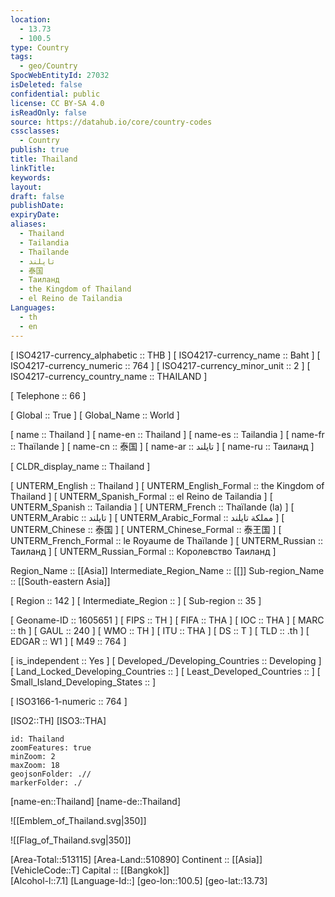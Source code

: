 ```yaml
---
location:
  - 13.73
  - 100.5
type: Country
tags:
  - geo/Country
SpocWebEntityId: 27032
isDeleted: false
confidential: public
license: CC BY-SA 4.0
isReadOnly: false
source: https://datahub.io/core/country-codes
cssclasses:
  - Country
publish: true
title: Thailand
linkTitle:
keywords:
layout:
draft: false
publishDate:
expiryDate:
aliases:
  - Thailand
  - Tailandia
  - Thaïlande
  - تايلند
  - 泰国
  - Таиланд
  - the Kingdom of Thailand
  - el Reino de Tailandia
Languages:
  - th
  - en
---
```



[	ISO4217-currency_alphabetic	 :: THB ] 
[	ISO4217-currency_name	 :: Baht ] 
[	ISO4217-currency_numeric	 :: 764 ] 
[	ISO4217-currency_minor_unit	 :: 2 ] 
[	ISO4217-currency_country_name	 :: THAILAND ] 

[	Telephone	 :: 66 ] 

[	Global	 :: True ] 
[	Global_Name	 :: World ] 

[	name	 :: Thailand ] 
[	name-en	 :: Thailand ] 
[	name-es	 :: Tailandia ] 
[	name-fr	 :: Thaïlande ] 
[	name-cn	 :: 泰国 ] 
[	name-ar	 :: تايلند ] 
[	name-ru	 :: Таиланд ] 

[	CLDR_display_name	 :: Thailand ] 

[	UNTERM_English	 :: Thailand ] 
[	UNTERM_English_Formal	 :: the Kingdom of Thailand ] 
[	UNTERM_Spanish_Formal	 :: el Reino de Tailandia ] 
[	UNTERM_Spanish	 :: Tailandia ] 
[	UNTERM_French	 :: Thaïlande (la) ] 
[	UNTERM_Arabic	 :: تايلند ] 
[	UNTERM_Arabic_Formal	 :: مملكة تايلند ] 
[	UNTERM_Chinese	 :: 泰国 ] 
[	UNTERM_Chinese_Formal	 :: 泰王国 ] 
[	UNTERM_French_Formal	 :: le Royaume de Thaïlande ] 
[	UNTERM_Russian	 :: Таиланд ] 
[	UNTERM_Russian_Formal	 :: Королевство Таиланд ] 

Region_Name ::  [[Asia]] 
Intermediate_Region_Name ::  [[]] 
Sub-region_Name ::  [[South-eastern Asia]] 

[	Region	 :: 142 ] 
[	Intermediate_Region	 ::  ] 
[	Sub-region	 :: 35 ] 

[	Geoname-ID	 :: 1605651 ] 
[	FIPS	 :: TH ] 
[	FIFA	 :: THA ] 
[	IOC	 :: THA ] 
[	MARC	 :: th ] 
[	GAUL	 :: 240 ] 
[	WMO	 :: TH ] 
[	ITU	 :: THA ] 
[	DS	 :: T ] 
[	TLD	 :: .th ] 
[	EDGAR	 :: W1 ] 
[	M49	 :: 764 ] 

[	is_independent	 :: Yes ] 
[	Developed_/Developing_Countries	 :: Developing ] 
[	Land_Locked_Developing_Countries	 ::  ] 
[	Least_Developed_Countries	 ::  ] 
[	Small_Island_Developing_States	 ::  ] 

[	ISO3166-1-numeric	 :: 764 ] 



[ISO2::TH] 
[ISO3::THA] 
```leaflet
id: Thailand
zoomFeatures: true 
minZoom: 2 
maxZoom: 18
geojsonFolder: .// 
markerFolder: ./
```

[name-en::Thailand] 
[name-de::Thailand] 

![[Emblem_of_Thailand.svg|350]] 

![[Flag_of_Thailand.svg|350]] 

[Area-Total::513115] 
[Area-Land::510890] 
Continent :: [[Asia]]  
[VehicleCode::T] 
Capital :: [[Bangkok]]  
[Alcohol-l::7.1] 
[Language-Id::] 
[geo-lon::100.5] 
[geo-lat::13.73] 




